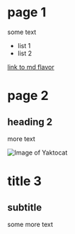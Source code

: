 # page 1
some text
- list 1
- list 2

[link to md flavor](https://guides.github.com/features/mastering-markdown/)

# page 2

## heading 2
more text

![Image of Yaktocat](https://octodex.github.com/images/yaktocat.png)

title 3
=======
 subtitle
 --------
 some more text

